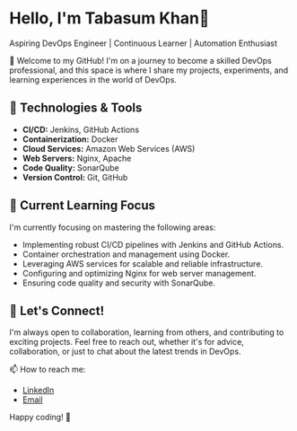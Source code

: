 # Hello, I'm Tabasum Khan👋

Aspiring DevOps Engineer | Continuous Learner | Automation Enthusiast

🚀 Welcome to my GitHub! I'm on a journey to become a skilled DevOps professional, and this space is where I share my projects, experiments, and learning experiences in the world of DevOps.

## 🔧 Technologies & Tools

- **CI/CD:** Jenkins, GitHub Actions
- **Containerization:** Docker
- **Cloud Services:** Amazon Web Services (AWS)
- **Web Servers:** Nginx, Apache
- **Code Quality:** SonarQube
- **Version Control:** Git, GitHub

## 🌱 Current Learning Focus

I'm currently focusing on mastering the following areas:

- Implementing robust CI/CD pipelines with Jenkins and GitHub Actions.
- Container orchestration and management using Docker.
- Leveraging AWS services for scalable and reliable infrastructure.
- Configuring and optimizing Nginx for web server management.
- Ensuring code quality and security with SonarQube.

## 🤝 Let's Connect!

I'm always open to collaboration, learning from others, and contributing to exciting projects. Feel free to reach out, whether it's for advice, collaboration, or just to chat about the latest trends in DevOps.

📫 How to reach me:
- [LinkedIn](https://www.linkedin.com/in/tabasum-khan)
- [Email](mailto:you@example.com)

Happy coding! 🚀
